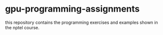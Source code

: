# gpu-programming-assignments
this repository contains the programming exercises and examples shown in the nptel course.
